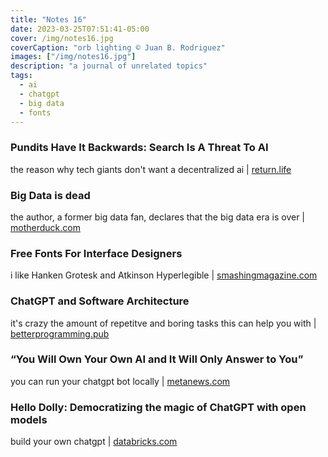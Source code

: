 ```yaml
---
title: "Notes 16"
date: 2023-03-25T07:51:41-05:00
cover: /img/notes16.jpg
coverCaption: "orb lighting © Juan B. Rodriguez"
images: ["/img/notes16.jpg"]
description: "a journal of unrelated topics"
tags:
  - ai
  - chatgpt
  - big data
  - fonts
---
```


### Pundits Have It Backwards: Search Is A Threat To AI

the reason why tech giants don't want a decentralized ai | [return.life](https://www.return.life/p/pundits-have-it-backwards-search-is-a-threat-to-ai)

### Big Data is dead

the author, a former big data fan, declares that the big data era is over | [motherduck.com](https://motherduck.com/blog/big-data-is-dead/)

### Free Fonts For Interface Designers

i like Hanken Grotesk and Atkinson Hyperlegible | [smashingmagazine.com](https://www.smashingmagazine.com/2023/03/free-fonts-interface-designers/)

### ChatGPT and Software Architecture

it's crazy the amount of repetitve and boring tasks this can help you with | [betterprogramming.pub](https://betterprogramming.pub/chatgpt-and-software-architecture-308b6e0cc25a)

### “You Will Own Your Own AI and It Will Only Answer to You”

you can run your chatgpt bot locally | [metanews.com](https://metanews.com/you-will-own-your-own-ai-and-it-will-only-answer-to-you-ai-expert-brian-roemmele/)

### Hello Dolly: Democratizing the magic of ChatGPT with open models

build your own chatgpt | [databricks.com](https://www.databricks.com/blog/2023/03/24/hello-dolly-democratizing-magic-chatgpt-open-models.html)
